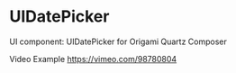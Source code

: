 UIDatePicker
============

UI component: UIDatePicker for Origami Quartz Composer

Video Example https://vimeo.com/98780804
